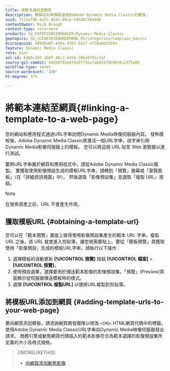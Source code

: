 ```yaml
---
title: 將範本連結至網頁
description: 瞭解如何將模板連結到Adobe Dynamic Media Classic的網頁。
uuid: f111ef06-4afc-454c-86ce-5d640236d40b
contentOwner: Rick Brough
content-type: reference
products: SG_EXPERIENCEMANAGER/Dynamic-Media-Classic
geptopics: SG_SCENESEVENONDEMAND_PK/categories/template_basics
discoiquuid: 989dba07-448a-45b1-b157-af50abb5359a
feature: Dynamic Media Classic
role: User
exl-id: 6305c287-360f-48c2-b456-58be0791c7af
source-git-commit: d43b0791e67d43ff56a7ab85570b9639c2375e05
workflow-type: tm+mt
source-wordcount: '339'
ht-degree: 37%

---
```


# 將範本連結至網頁{#linking-a-template-to-a-web-page}

您的網站和應用程式通過URL字串訪問Dynamic Media映像伺服器內容。 發佈模板後，Adobe Dynamic Media Classic將激活一個URL字串，該字串引用Dynamic Media影像伺服器上的模板。 您可以將這個 URL 貼至 Web 瀏覽器以進行測試。

要將URL字串置於網頁和應用程式中，請從Adobe Dynamic Media Classic複製。 要獲取使用影像預設生成的模板URL字串，請轉到「預覽」螢幕或「瀏覽面板」（在「詳細資訊視圖」中）。 然後選取「影像預設集」並選取「複製 URL」按鈕。

>[!NOTE]
>
>在發佈資產之前，URL 不會產生作用。

## 獲取模板URL {#obtaining-a-template-url}

您可以在「範本預覽」畫面上取得使用影像預設集產生的範本 URL 字串。複製 URL 之後，該 URL 就會進入剪貼簿，讓您視需要貼上。要從「模板預覽」頁獲取使用「影像預設」生成的模板URL字串，請執行以下操作：

1. 選擇模板的滾動更新 **[!UICONTROL 預覽]** 按鈕 **[!UICONTROL 檔案]** > **[!UICONTROL 預覽]**。
1. 使用預設選單，選擇要用於傳送範本影像的影像預設集。「預覽」(Preview)頁面顯示從伺服器傳送模板時的樣式。
1. 選擇 **[!UICONTROL 複製URL]** 以便將URL複製到剪貼簿。

## 將模板URL添加到網頁 {#adding-template-urls-to-your-web-page}

要向網頁添加模板，請咨詢網頁開發團隊以修改 `<IMG>` HTML網頁代碼中的標籤。 使用Adobe Dynamic Media ClassicURL字串向Dynamic Media映像伺服器發出請求。 商務引擎或動態網頁代碼插入的範本影像符合為範本選擇的影像預設集所定義的大小及格式規格。

>[!MORELIKETHIS]
>
>* [向網頁添加動態影像](linking-urls-web-application.md#adding_dynamic_images_to_your_web_page)

